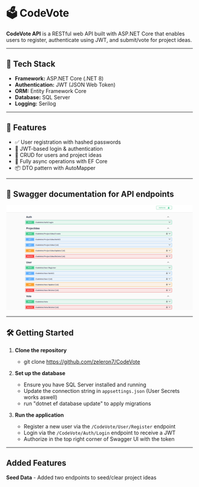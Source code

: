 # 🗳️ CodeVote

**CodeVote API** is a RESTful web API built with ASP.NET Core that enables users to register, authenticate using JWT, and submit/vote for project ideas.

---

## 🔧 Tech Stack

- **Framework:** ASP.NET Core (.NET 8)
- **Authentication:** JWT (JSON Web Token)
- **ORM:** Entity Framework Core
- **Database:** SQL Server
- **Logging:** Serilog

---

## 🚀 Features

- ✅ User registration with hashed passwords
- 🔐 JWT-based login & authentication
- 📮 CRUD for users and project ideas
- 🧪 Fully async operations with EF Core
- 📦 DTO pattern with AutoMapper 

---

## 📜 Swagger documentation for API endpoints

![CodeVote Architecture](Images/swaggerEndpoints.png)

---

## 🛠️ Getting Started

1. **Clone the repository**
	- git clone https://github.com/zeleron7/CodeVote
	
2. **Set up the database**
	- Ensure you have SQL Server installed and running
	- Update the connection string in `appsettings.json` (User Secrets works aswell)
	- run "dotnet ef database update" to apply migrations 

3. **Run the application**
	- Register a new user via the `/CodeVote/User/Register` endpoint
	- Login via the `/CodeVote/Auth/Login` endpoint to receive a JWT
	- Authorize in the top right corner of Swagger UI with the token

--- 

## Added Features

**Seed Data**
	- Added two endpoints to seed/clear project ideas
